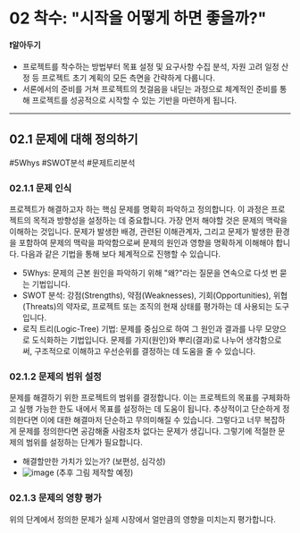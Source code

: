 # 02 착수: "시작을 어떻게 하면 좋을까?"

**❗알아두기**

- 프로젝트를 착수하는 방법부터 목표 설정 및 요구사항 수집 분석, 자원 고려 일정 산정 등 프로젝트 초기 계획의 모든 측면을 간략하게 다룹니다.
- 서론에서의 준비를 거쳐 프로젝트의 첫걸음을 내딛는 과정으로 체계적인 준비를 통해 프로젝트를 성공적으로 시작할 수 있는 기반을 마련하게 됩니다.


---


## 02.1 문제에 대해 정의하기

#5Whys #SWOT분석 #문제트리분석

### 02.1.1 문제 인식

프로젝트가 해결하고자 하는 핵심 문제를 명확히 파악하고 정의합니다. 이 과정은 프로젝트의 목적과 방향성을 설정하는 데 중요합니다.
가장 먼저 해야할 것은 문제의 맥락을 이해하는 것입니다. 문제가 발생한 배경, 관련된 이해관계자, 그리고 문제가 발생한 환경을 포함하여 문제의 맥락을 파악함으로써 문제의 원인과 영향을 명확하게 이해해야 합니다. 다음과 같은 기법을 통해 보다 체계적으로 진행할 수 있습니다.

- 5Whys: 문제의 근본 원인을 파악하기 위해 "왜?"라는 질문을 연속으로 다섯 번 묻는 기법입니다.
- SWOT 분석: 강점(Strengths), 약점(Weaknesses), 기회(Opportunities), 위협(Threats)의 약자로, 프로젝트 또는 조직의 현재 상태를 평가하는 데 사용되는 도구입니다.
- 로직 트리(Logic-Tree) 기법: 문제를 중심으로 하여 그 원인과 결과를 나무 모양으로 도식화하는 기법입니다. 문제를 가지(원인)와 뿌리(결과)로 나누어 생각함으로써, 구조적으로 이해하고 우선순위를 결정하는 데 도움을 줄 수 있습니다.


### 02.1.2 문제의 범위 설정

문제를 해결하기 위한 프로젝트의 범위를 결정합니다. 이는 프로젝트의 목표를 구체화하고 실행 가능한 한도 내에서 목표를 설정하는 데 도움이 됩니다.
추상적이고 단순하게 정의한다면 이에 대한 해결마저 단순하고 무의미해질 수 있습니다. 그렇다고 너무 복잡하게 문제를 정의한다면 공감해줄 사람조차 없다는 문제가 생깁니다. 그렇기에 적절한 문제의 범위를 설정하는 단계가 필요합니다.

- 해결할만한 가치가 있는가? (보편성, 심각성)
-   ![image](https://github.com/yoonseo7/ialwayshaveaplan/assets/30685254/f313ba0b-935b-4f7a-a6db-f3470f0a14a9)
(추후 그림 제작할 예정)   

### 02.1.3 문제의 영향 평가

위의 단계에서 정의한 문제가 실제 시장에서 얼만큼의 영향을 미치는지 평가합니다.
